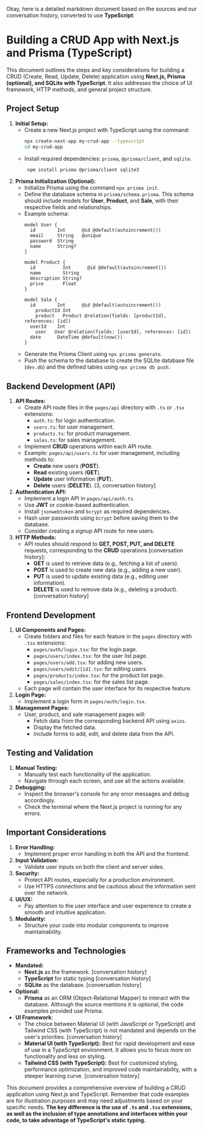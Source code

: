 Okay, here is a detailed markdown document based on the sources and our conversation history, converted to use **TypeScript**:

# Building a CRUD App with Next.js and Prisma (TypeScript)

This document outlines the steps and key considerations for building a CRUD (Create, Read, Update, Delete) application using **Next.js, Prisma (optional), and SQLite with TypeScript**. It also addresses the choice of UI framework, HTTP methods, and general project structure.

## Project Setup

1.  **Initial Setup:**
    *   Create a new Next.js project with TypeScript using the command:
        ```bash
        npx create-next-app my-crud-app --typescript
        cd my-crud-app
        ```
    *   Install required dependencies: `prisma`, `@prisma/client`, and `sqlite`.
        ```bash
         npm install prisma @prisma/client sqlite3
        ```
2.  **Prisma Initialization (Optional):**
    *   Initialize Prisma using the command `npx prisma init`.
    *   Define the database schema in `prisma/schema.prisma`. This schema should include models for **User**, **Product**, and **Sale**, with their respective fields and relationships.
    *   Example schema:
        ```prisma
        model User {
          id        Int      @id @default(autoincrement())
          email     String   @unique
          password  String
          name      String?
        }

        model Product {
          id          Int      @id @default(autoincrement())
          name        String
          description String?
          price       Float
        }

        model Sale {
          id        Int      @id @default(autoincrement())
            productId Int
            product   Product @relation(fields: [productId], references: [id])
          userId    Int
            user   User @relation(fields: [userId], references: [id])
          date      DateTime @default(now())
        }
        ```
    *   Generate the Prisma Client using `npx prisma generate`.
    *   Push the schema to the database to create the SQLite database file (`dev.db`) and the defined tables using `npx prisma db push`.

## Backend Development (API)

1.  **API Routes:**
    *   Create API route files in the `pages/api` directory with `.ts` or `.tsx` extensions:
        *   `auth.ts`: for login authentication.
        *   `users.ts`: for user management.
        *   `products.ts`: for product management.
        *   `sales.ts`: for sales management.
    *   Implement **CRUD** operations within each API route.
    *   Example: `pages/api/users.ts` for user management, including methods to:
        *   **Create** new users (**POST**).
        *   **Read** existing users (**GET**).
        *   **Update** user information (**PUT**).
        *   **Delete** users (**DELETE**). [3, conversation history]
2.  **Authentication API:**
    *   Implement a login API in `pages/api/auth.ts`.
    *   Use **JWT** or cookie-based authentication.
    *   Install `jsonwebtoken` and `bcrypt` as required dependencies.
    *   Hash user passwords using `bcrypt` before saving them to the database.
    *   Consider creating a signup API route for new users.
3.  **HTTP Methods:**
    *   API routes should respond to **GET, POST, PUT, and DELETE** requests, corresponding to the **CRUD** operations [conversation history]:
        *   **GET** is used to retrieve data (e.g., fetching a list of users).
        *   **POST** is used to create new data (e.g., adding a new user).
        *   **PUT** is used to update existing data (e.g., editing user information).
        *   **DELETE** is used to remove data (e.g., deleting a product). [conversation history]

## Frontend Development

1.  **UI Components and Pages:**
    *   Create folders and files for each feature in the `pages` directory with `.tsx` extensions:
        *   `pages/auth/login.tsx`: for the login page.
        *   `pages/users/index.tsx`: for the user list page.
        *   `pages/users/add.tsx`: for adding new users.
        *   `pages/users/edit/[id].tsx`: for editing users.
        *   `pages/products/index.tsx`: for the product list page.
        *   `pages/sales/index.tsx`: for the sales list page.
    *   Each page will contain the user interface for its respective feature.
2.  **Login Page:**
    *   Implement a login form in `pages/auth/login.tsx`.
3.  **Management Pages:**
    *   User, product, and sale management pages will:
        *   Fetch data from the corresponding backend API using `axios`.
        *   Display the fetched data.
        *   Include forms to add, edit, and delete data from the API.

## Testing and Validation

1.  **Manual Testing:**
    *   Manually test each functionality of the application.
    *   Navigate through each screen, and use all the actions available.
2.  **Debugging:**
    *   Inspect the browser's console for any error messages and debug accordingly.
    *   Check the terminal where the Next.js project is running for any errors.

## Important Considerations

1.  **Error Handling:**
    *   Implement proper error handling in both the API and the frontend.
2.  **Input Validation:**
    *   Validate user inputs on both the client and server sides.
3.  **Security:**
    *   Protect API routes, especially for a production environment.
    *   Use HTTPS connections and be cautious about the information sent over the network.
4.  **UI/UX:**
    *   Pay attention to the user interface and user experience to create a smooth and intuitive application.
5.  **Modularity:**
    *   Structure your code into modular components to improve maintainability.

## Frameworks and Technologies

*   **Mandated:**
    *   **Next.js** as the framework. [conversation history]
    *  **TypeScript** for static typing [conversation history]
    *   **SQLite** as the database. [conversation history]
*   **Optional:**
    *   **Prisma** as an ORM (Object-Relational Mapper) to interact with the database. Although the source mentions it is optional, the code examples provided use Prisma.
*   **UI Framework**:
    *   The choice between Material UI (with JavaScript or TypeScript) and Tailwind CSS (with TypeScript) is not mandated and depends on the user's priorities. [conversation history]
    *   **Material UI (with TypeScript):** Best for rapid development and ease of use in a TypeScript environment. It allows you to focus more on functionality and less on styling.
    *   **Tailwind CSS (with TypeScript):** Best for customized styling, performance optimization, and improved code maintainability, with a steeper learning curve. [conversation history]

This document provides a comprehensive overview of building a CRUD application using Next.js and TypeScript. Remember that code examples are for illustration purposes and may need adjustments based on your specific needs. **The key difference is the use of `.ts` and `.tsx` extensions, as well as the inclusion of type annotations and interfaces within your code, to take advantage of TypeScript's static typing.**
